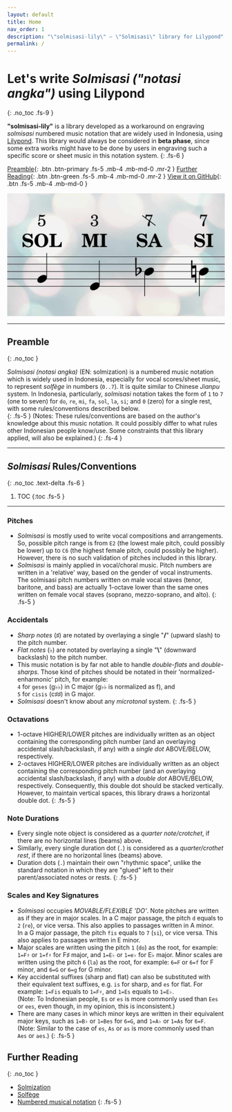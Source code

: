 ```yaml
---
layout: default
title: Home
nav_order: 1
description: "\"solmisasi-lily\" – \"Solmisasi\" library for Lilypond"
permalink: /
---
```


# Let's write _Solmisasi ("notasi angka")_ using Lilypond
{: .no_toc .fs-9 }

**"solmisasi‐lily"** is a library developed as a workaround on engraving _solmisasi_ numbered music notation that are widely used in Indonesia, using [Lilypond](http://lilypond.org). This library would always be considered in **beta phase**, since some extra works might have to be done by users in engraving such a specific score or sheet music in this notation system.
{: .fs-6 }

[Preamble](#preamble){: .btn .btn-primary .fs-5 .mb-4 .mb-md-0 .mr-2 } [Further Reading](#further-reading){: .btn .btn-green .fs-5 .mb-4 .mb-md-0 .mr-2 } [View it on GitHub](https://github.com/henriyulianto/solmisasi-lily){: .btn .fs-5 .mb-4 .mb-md-0 }

![](/assets/img/solmisasi-art2.jpg)

---

## Preamble
{: .no_toc }

_Solmisasi (notasi angka)_ (EN: solmization) is a numbered music notation which is widely used in Indonesia, especially for vocal scores/sheet music, to represent *solfège* in numbers (`0..7`). It is quite similar to Chinese *Jianpu* system. In Indonesia, particularly, *solmisasi* notation takes the form of `1` to `7` (one to seven) for `do`, `re`, `mi`, `fa`, `sol`, `la`, `si`; and `0` (zero) for a single rest, with some rules/conventions described below.<br>
{: .fs-5 }
(Notes: These rules/conventions are based on the author's knowledge about this music notation. It could possibly differ to what rules other Indonesian people know/use. Some constraints that this library applied, will also be explained.)
{: .fs-4 }

---

## _Solmisasi_ Rules/Conventions
{: .no_toc .text-delta .fs-6 }

1. TOC
{:toc .fs-5 }

---

### Pitches
  - _Solmisasi_ is mostly used to write vocal compositions and arrangements. So, possible pitch range is from `E2` (the lowest male pitch, could possibly be lower) up to `C6` (the highest female pitch, could possibly be higher). However, there is no such validation of pitches included in this library.
  - _Solmisasi_ is mainly applied in vocal/choral music. Pitch numbers are written in a 'relative' way, based on the gender of vocal instruments. The solmisasi pitch numbers written on male vocal staves (tenor, baritone, and bass) are actually 1-octave lower than the same ones written on female vocal staves (soprano, mezzo-soprano, and alto).
{: .fs-5 }

### Accidentals
  - _Sharp notes_ (♯) are notated by overlaying a single "**/**" (upward slash) to the pitch number.
  - _Flat notes_ (♭) are notated by overlaying a single "**\\**" (downward backslash) to the pitch number.
  - This music notation is by far not able to handle _double-flats_ and _double-sharps_. Those kind of pitches should be notated in their 'normalized-enharmonic' pitch, for example:<br>
    `4` for `geses` (g♭♭) in C major (g♭♭ is normalized as f), and<br>
    `5` for `cisis` (c♯♯) in G major.
  - _Solmisasi_ doesn't know about any _microtonal_ system.
{: .fs-5 }

### Octavations
  - 1-octave HIGHER/LOWER pitches are individually written as an object containing the corresponding pitch number (and an overlaying accidental slash/backslash, if any) with a _single dot_ ABOVE/BELOW, respectively.
  - 2-octaves HIGHER/LOWER pitches are individually written as an object containing the corresponding pitch number (and an overlaying accidental slash/backslash, if any) with a _double dot_ ABOVE/BELOW, respectively. Consequently, this double dot should be stacked vertically. However, to maintain vertical spaces, this library draws a horizontal double dot.
{: .fs-5 }

### Note Durations
  - Every single note object is considered as a _quarter note/crotchet_, if there are no horizontal lines (beams) above.
  - Similarly, every single duration dot (`.`) is considered as a _quarter/crothet rest_, if there are no horizontal lines (beams) above.
  - Duration dots (`.`) maintain their own "rhythmic space", unlike the standard notation in which they are "glued" left to their parent/associated notes or rests.
{: .fs-5 }

### Scales and Key Signatures
  - *Solmisasi* occupies _MOVABLE/FLEXIBLE 'DO'_. Note pitches are written as if they are in major scales. In a C major passage, the pitch `d` equals to `2` (`re`), or vice versa. This also applies to passages written in A minor.<br>
    In a G major passage, the pitch `fis` equals to `7` (`si`), or vice versa. This also applies to passages written in E minor.
  - Major scales are written using the pitch `1` (`do`) as the root, for example: `1=F♯` or `1=f♯` for F♯ major, and `1=E♭` or `1=e♭` for E♭ major.
    Minor scales are written using the pitch `6` (`la`) as the root, for example: `6=F` or `6=f` for F minor, and `6=G` or `6=g` for G minor.
  - Key accidental suffixes (sharp and flat) can also be substituted with their equivalent text suffixes, e.g. `is` for sharp, and `es` for flat. For example: `1=Fis` equals to `1=F♯`, and `1=Es` equals to `1=E♭`.<br>
    (Note: To Indonesian people, `Es` or `es` is more commonly used than `Ees` or `ees`, even though, in my opinion, this is inconsistent.)
  - There are many cases in which minor keys are written in their equivalent major keys, such as `1=B♭` or `1=Bes` for `6=G`, and `1=A♭` or `1=As` for `6=F`.<br>
    (Note: Similar to the case of `es`, `As` or `as` is more commonly used than `Aes` or `aes`.)
{: .fs-5 }

## Further Reading
{: .no_toc }
- [Solmization](https://en.wikipedia.org/wiki/Solmization)
- [Solfège](https://en.wikipedia.org/wiki/Solfège)
- [Numbered musical notation](https://en.wikipedia.org/wiki/Numbered_musical_notation)
{: .fs-5 }
